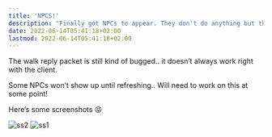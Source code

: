 ```yaml
---
title: 'NPCS!'
description: "Finally got NPCs to appear. They don't do anything but the world feels a little more alive now"
date: 2022-06-14T05:41:18+02:00
lastmod: 2022-06-14T05:41:18+02:00
---
```


The walk reply packet is still kind of bugged.. it doesn’t always work right with the client.

Some NPCs won’t show up until refreshing.. Will need to work on this at some point!

Here’s some screenshots 😝

![ss2](/img/news/npcs-ss2.png 'A fun boss room')
![ss1](/img/news/npcs-ss1.png 'Just coming in from noob land')
